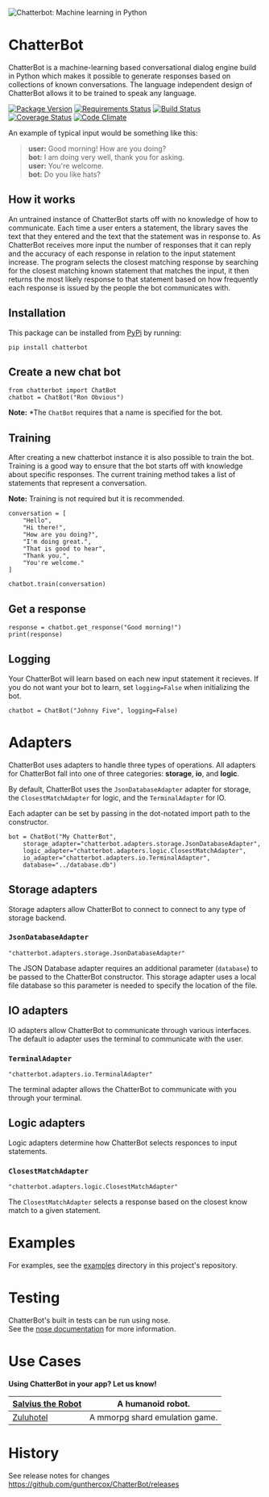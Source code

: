 ![Chatterbot: Machine learning in Python](http://i.imgur.com/b3SCmGT.png)

# ChatterBot

ChatterBot is a machine-learning based conversational dialog engine build in
Python which makes it possible to generate responses based on collections of
known conversations. The language independent design of ChatterBot allows it to
be trained to speak any language.

[![Package Version](https://badge.fury.io/py/ChatterBot.png)](http://badge.fury.io/py/ChatterBot)
[![Requirements Status](https://requires.io/github/gunthercox/ChatterBot/requirements.svg?branch=master)](https://requires.io/github/gunthercox/ChatterBot/requirements/?branch=master)
[![Build Status](https://travis-ci.org/gunthercox/ChatterBot.svg?branch=master)](https://travis-ci.org/gunthercox/ChatterBot)
[![Coverage Status](https://img.shields.io/coveralls/gunthercox/ChatterBot.svg)](https://coveralls.io/r/gunthercox/ChatterBot)
[![Code Climate](https://codeclimate.com/github/gunthercox/ChatterBot/badges/gpa.svg)](https://codeclimate.com/github/gunthercox/ChatterBot)

An example of typical input would be something like this:

> **user:** Good morning! How are you doing?  
> **bot:**  I am doing very well, thank you for asking.  
> **user:** You're welcome.  
> **bot:** Do you like hats?  

## How it works

An untrained instance of ChatterBot starts off with no knowledge of how to communicate. Each time a user enters a statement, the library saves the text that they entered and the text that the statement was in response to. As ChatterBot receives more input the number of responses that it can reply and the accuracy of each response in relation to the input statement increase. The program selects the closest matching response by searching for the closest matching known statement that matches the input, it then returns the most likely response to that statement based on how frequently each response is issued by the people the bot communicates with.

## Installation

This package can be installed from [PyPi](https://pypi.python.org/pypi/ChatterBot) by running:

```
pip install chatterbot
```

## Create a new chat bot
```
from chatterbot import ChatBot
chatbot = ChatBot("Ron Obvious")
```
**Note:** *The `ChatBot` requires that a name is specified for the bot.

## Training
After creating a new chatterbot instance it is also possible to train the bot. Training is a good way to ensure that the bot starts off with knowledge about specific responses. The current training method takes a list of statements that represent a conversation.

**Note:** Training is not required but it is recommended.

```
conversation = [
    "Hello",
    "Hi there!",
    "How are you doing?",
    "I'm doing great.",
    "That is good to hear",
    "Thank you.",
    "You're welcome."
]

chatbot.train(conversation)
```

## Get a response

```
response = chatbot.get_response("Good morning!")
print(response)
```

## Logging

Your ChatterBot will learn based on each new input statement it recieves.
If you do not want your bot to learn, set `logging=False` when initializing the
bot.

```
chatbot = ChatBot("Johnny Five", logging=False)
```

# Adapters

ChatterBot uses adapters to handle three types of operations. All adapters for
ChatterBot fall into one of three categories: **storage**, **io**, and **logic**.

By default, ChatterBot uses the `JsonDatabaseAdapter` adapter for storage,
the `ClosestMatchAdapter` for logic, and the `TerminalAdapter` for IO.

Each adapter can be set by passing in the dot-notated import path to the constructor.

```
bot = ChatBot("My ChatterBot",
    storage_adapter="chatterbot.adapters.storage.JsonDatabaseAdapter",
    logic_adapter="chatterbot.adapters.logic.ClosestMatchAdapter",
    io_adapter="chatterbot.adapters.io.TerminalAdapter",
    database="../database.db")
```

## Storage adapters

Storage adapters allow ChatterBot to connect to connect to any type of storage
backend.

### `JsonDatabaseAdapter`

```
"chatterbot.adapters.storage.JsonDatabaseAdapter"
```

The JSON Database adapter requires an additional parameter (`database`) to be
passed to the ChatterBot constructor. This storage adapter uses a local file
database so this parameter is needed to specify the location of the file.

## IO adapters

IO adapters allow ChatterBot to communicate through various interfaces. The
default io adapter uses the terminal to communicate with the user.

### `TerminalAdapter`

```
"chatterbot.adapters.io.TerminalAdapter"
```

The terminal adapter allows the ChatterBot to communicate with you through your
terminal.

## Logic adapters

Logic adapters determine how ChatterBot selects responces to input statements.

### `ClosestMatchAdapter`

```
"chatterbot.adapters.logic.ClosestMatchAdapter"
```

The `ClosestMatchAdapter` selects a response based on the closest know match to a
given statement.

# Examples

For examples, see the [examples](https://github.com/gunthercox/ChatterBot/tree/master/examples)
directory in this project's repository.

# Testing

ChatterBot's built in tests can be run using nose.  
See the [nose documentation](https://nose.readthedocs.org/en/latest/) for more information.

# Use Cases

**Using ChatterBot in your app? Let us know!**

|[Salvius the Robot](https://github.com/gunthercox/salvius)|A humanoid robot.|
|---|---|
|[Zuluhotel](http://zuluhotel3.com)|A mmorpg shard emulation game.|

# History

See release notes for changes https://github.com/gunthercox/ChatterBot/releases
